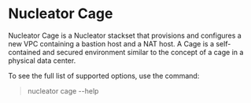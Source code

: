Nucleator Cage
==============

Nucleator Cage is a Nucleator stackset that provisions and configures a new VPC 
containing a bastion host and a NAT host. A Cage is a self-contained and secured 
environment similar to the concept of a cage in a physical data center.

To see the full list of supported options, use the command:

> nucleator cage --help